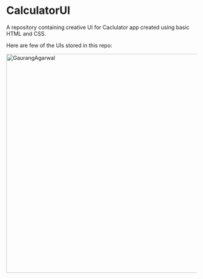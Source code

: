 # CalculatorUI

A repository containing creative UI for Caclulator app created using basic HTML and CSS. 

Here are few of the UIs stored in this repo:

<img width="580" alt="GaurangAgarwal" src="https://user-images.githubusercontent.com/12584048/95838446-69063200-0d5f-11eb-8af0-ca46157741ef.png">
